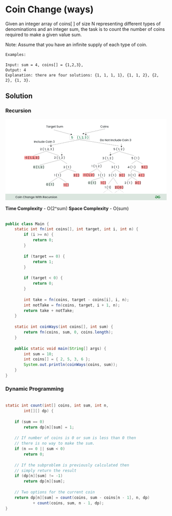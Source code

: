 # Coin Change (ways)

Given an integer array of coins[ ] of size N representing different types of denominations and an integer sum, the task is to count the number of coins required to make a given value sum.

Note: Assume that you have an infinite supply of each type of coin.

```
Examples:

Input: sum = 4, coins[] = {1,2,3},
Output: 4
Explanation: there are four solutions: {1, 1, 1, 1}, {1, 1, 2}, {2, 2}, {1, 3}.
```

## Solution

### Recursion

![recursion tree](./images/Coin-Change-With-Recursion.png)

**Time Complexity** - O(2^sum)
**Space Complexity** - O(sum)

```java

public class Main {
    static int fn(int coins[], int target, int i, int n) {
        if (i >= n) {
            return 0;
        }

        if (target == 0) {
            return 1;
        }

        if (target < 0) {
            return 0;
        }

        int take = fn(coins, target - coins[i], i, n);
        int notTake = fn(coins, target, i + 1, n);
        return take + notTake;
    }

    static int coinWays(int coins[], int sum) {
        return fn(coins, sum, 0, coins.length);
    }

    public static void main(String[] args) {
        int sum = 10;
        int coins[] = { 2, 5, 3, 6 };
        System.out.println(coinWays(coins, sum));
    }
}
```

### Dynamic Programming

```java

static int count(int[] coins, int sum, int n,
        int[][] dp) {

    if (sum == 0)
        return dp[n][sum] = 1;

    // If number of coins is 0 or sum is less than 0 then
    // there is no way to make the sum.
    if (n == 0 || sum < 0)
        return 0;

    // If the subproblem is previously calculated then
    // simply return the result
    if (dp[n][sum] != -1)
        return dp[n][sum];

    // Two options for the current coin
    return dp[n][sum] = count(coins, sum - coins[n - 1], n, dp)
            + count(coins, sum, n - 1, dp);
}

```
